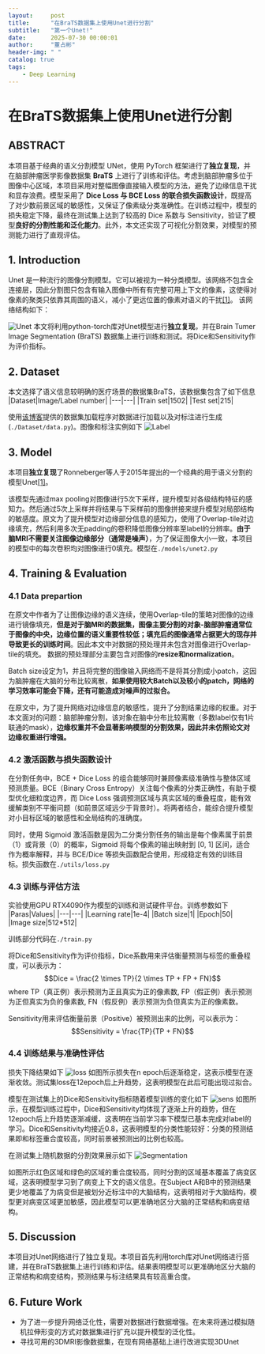 ```yaml
---
layout:     post
title:      "在BraTS数据集上使用Unet进行分割"
subtitle:   "第一个Unet!"
date:       2025-07-30 00:00:01
author:     "董占彬"
header-img: " "
catalog: true
tags:
    - Deep Learning
---
```


# 在BraTS数据集上使用Unet进行分割
## ABSTRACT
本项目基于经典的语义分割模型 UNet，使用 PyTorch 框架进行了**独立复现**，并在脑部肿瘤医学影像数据集 **BraTS** 上进行了训练和评估。考虑到脑部肿瘤多位于图像中心区域，本项目采用对整幅图像直接输入模型的方法，避免了边缘信息干扰和显存浪费。模型采用了 **Dice Loss 与 BCE Loss 的联合损失函数设计**，既提高了对少数前景区域的敏感性，又保证了像素级分类准确性。在训练过程中，模型的损失稳定下降，最终在测试集上达到了较高的 Dice 系数与 Sensitivity，验证了模型**良好的分割性能和泛化能力**。此外，本文还实现了可视化分割效果，对模型的预测能力进行了直观评估。
## 1. Introduction
Unet 是一种流行的图像分割模型。它可以被视为一种分类模型。该网络不包含全连接层，因此分割图只包含有输入图像中所有有完整可用上下文的像素，这使得对像素的聚类只依靠其周围的语义，减小了更远位置的像素对语义的干扰[[1]](https://arxiv.org/abs/1505.04597)。
该网络结构如下：
<!-- ![Unet](../img/Unet/fig1-unet.png "Unet") -->
![Unet](/../img/_2025-7-30_unet.png "Unet")
本文将利用python-torch库对Unet模型进行**独立复现**，并在Brain Tumer Image Segmentation (BraTS) 数据集上进行训练和测试。将Dice和Sensitivity作为评价指标。

## 2. Dataset
本文选择了语义信息较明确的医疗场景的数据集BraTS，该数据集包含了如下信息
|Dataset|Image/Label number|
|---|---|
|Train set|1502|
|Test set|215|

使用[该博客](https://zhuanlan.zhihu.com/p/1895864478723186793)提供的数据集加载程序对数据进行加载以及对标注进行生成(`./Dataset/data.py`)。图像和标注实例如下
![Label](../img/Unet/label.png "label")

## 3. Model
本项目**独立复现**了Ronneberger等人于2015年提出的一个经典的用于语义分割的模型Unet[[1]](https://arxiv.org/abs/1505.04597)。

该模型先通过max pooling对图像进行5次下采样，提升模型对各级结构特征的感知力。然后通过5次上采样并将结果与下采样前的图像拼接来提升模型对局部结构的敏感度。原文为了提升模型对边缘部分信息的感知力，使用了Overlap-tile对边缘填充，然后利用多次无padding的卷积降低图像分辨率至label的分辨率。**由于脑MRI不需要关注图像边缘部分（通常是噪声）**，为了保证图像大小一致，本项目的模型中的每次卷积均对图像进行0填充。模型在`./models/unet2.py`

## 4. Training & Evaluation
### 4.1 Data prepartion
在原文中作者为了让图像边缘的语义连续，使用Overlap-tile的策略对图像的边缘进行镜像填充，**但是对于脑MRI的数据集，图像主要分割的对象-脑部肿瘤通常位于图像的中央，边缘位置的语义重要性较低；填充后的图像通常占据更大的现存并导致更长的训练时间**。因此本文中对数据的预处理并未包含对图像进行Overlap-tile的填充。
数据的预处理部分主要包含对图像的**resize和normalization**。

Batch size设定为1，并且将完整的图像输入网络而不是将其分割成小patch，这因为脑肿瘤在大脑的分布比较离散，**如果使用较大Batch以及较小的patch，网络的学习效率可能会下降，还有可能造成对噪声的过拟合。**

在原文中，为了提升网络对边缘信息的敏感性，提升了分割结果边缘的权重。对于本文面对的问题：脑部肿瘤分割，该对象在脑中分布比较离散（多数label仅有1片联通的mask），**边缘权重并不会显著影响模型的分割效果，因此并未仿照论文对边缘权重进行增强。**

### 4.2 激活函数与损失函数设计
在分割任务中，BCE + Dice Loss 的组合能够同时兼顾像素级准确性与整体区域预测质量。BCE（Binary Cross Entropy）关注每个像素的分类正确性，有助于模型优化细粒度边界，而 Dice Loss 强调预测区域与真实区域的重叠程度，能有效缓解类别不平衡问题（如前景区域远少于背景时）。将两者结合，能综合提升模型对小目标区域的敏感性和全局结构的准确度。

同时，使用 Sigmoid 激活函数是因为二分类分割任务的输出是每个像素属于前景（1）或背景（0）的概率，Sigmoid 将每个像素的输出映射到 [0, 1] 区间，适合作为概率解释，并与 BCE/Dice 等损失函数配合使用，形成稳定有效的训练目标。损失函数在`./utils/loss.py`

### 4.3 训练与评估方法
实验使用GPU RTX4090作为模型的训练和测试硬件平台。训练参数如下
|Paras|Values|
|---|---|
|Learning rate|1e-4|
|Batch size|1|
|Epoch|50|
|Image size|512*512|

训练部分代码在`./train.py`

将Dice和Sensitivity作为评价指标，Dice系数用来评估衡量预测与标签的重叠程度，可以表示为：
$$Dice = \frac{2 \times TP}{2 \times TP + FP + FN}$$
where TP（真正例）表示预测为正且真实为正的像素数, FP（假正例）表示预测为正但真实为负的像素数, FN（假反例）表示预测为负但真实为正的像素数。

Sensitivity用来评估衡量前景（Positive）被预测出来的比例，可以表示为：
$$Sensitivity = \frac{TP}{TP + FN}$$

### 4.4 训练结果与准确性评估
损失下降结果如下
![loss](../img/Unet/loss.png "loss")
如图所示损失在n epoch后逐渐稳定，这表示模型在逐渐收敛。测试集loss在12epoch后上升趋势，这表明模型在此后可能出现过拟合。

模型在测试集上的Dice和Sensitivity指标随着模型训练的变化如下
![sens](../img/Unet/testDiceSens.png "sens")
如图所示，在模型训练过程中，Dice和Sensitivity均体现了逐渐上升的趋势，但在12epoch后上升趋势逐渐减缓，这表明在当前学习率下模型已基本完成对label的学习。Dice和Sensitivity均接近0.8，这表明模型的分类性能较好：分类的预测结果即和标签重合度较高，同时前景被预测出的比例也较高。

在测试集上随机数据的分割效果展示如下
![Segmentation](../img/Unet/seg_res.png "segmentation")

如图所示红色区域和绿色的区域的重合度较高，同时分割的区域基本覆盖了病变区域，这表明模型学习到了病变上下文的语义信息。在Subject A和B中的预测结果更少地覆盖了为病变但是被划分近标注中的大脑结构，这表明相对于大脑结构，模型更对病变区域更加敏感，因此模型可以更准确地区分大脑的正常结构和病变结构。

## 5. Discussion
本项目对Unet网络进行了独立复现。本项目首先利用torch库对Unet网络进行搭建，并在BraTS数据集上进行训练和评估。结果表明模型可以更准确地区分大脑的正常结构和病变结构，预测结果与标注结果具有较高重合度。

## 6. Future Work
- 为了进一步提升网络泛化性，需要对数据进行数据增强。在未来将通过模拟随机拉伸形变的方式对数据集进行扩充以提升模型的泛化性。
- 寻找可用的3DMRI影像数据集，在现有网络基础上进行改进实现3DUnet
